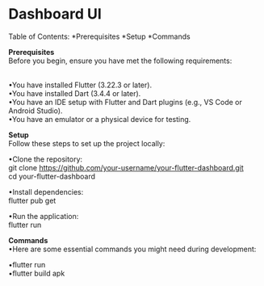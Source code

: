 # Dashboard UI
Table of Contents:
*Prerequisites
*Setup
*Commands

**Prerequisites**<br>
Before you begin, ensure you have met the following requirements:

<br>•You have installed Flutter (3.22.3 or later).
<br>•You have installed Dart (3.4.4 or later).
<br>•You have an IDE setup with Flutter and Dart plugins (e.g., VS Code or Android Studio).
<br>•You have an emulator or a physical device for testing.


**Setup**<br>
Follow these steps to set up the project locally:

•Clone the repository:<br>
 git clone https://github.com/your-username/your-flutter-dashboard.git<br>
 cd your-flutter-dashboard<br>

•Install dependencies:<br>
 flutter pub get<br>

•Run the application:<br>
 flutter run<br>


**Commands**<br>
•Here are some essential commands you might need during development:<br>

•flutter run<br>
•flutter build apk<br>

 
